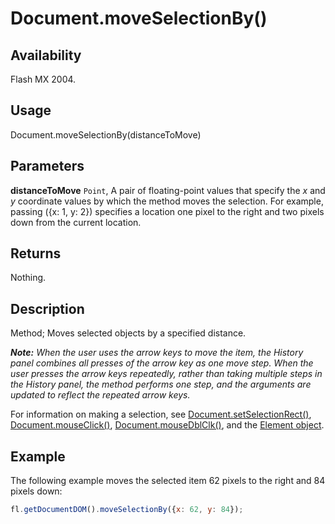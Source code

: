 # Document.moveSelectionBy()

## Availability

Flash MX 2004.

## Usage

Document.moveSelectionBy(distanceToMove)

## Parameters

**distanceToMove** `Point`, A pair of floating-point values that specify the *x* and *y* coordinate values by which the method moves the selection. For example, passing ({x: 1, y: 2}) specifies a location one pixel to the right and two pixels down from the current location.

## Returns

Nothing.

## Description

Method; Moves selected objects by a specified distance.

***Note:** When the user uses the arrow keys to move the item, the History panel combines all presses of the arrow key as one move step. When the user presses the arrow keys repeatedly, rather than taking multiple steps in the History panel, the method performs one step, and the arguments are updated to reflect the repeated arrow keys.*

For information on making a selection, see [Document.setSelectionRect()](../Document_object/Document9689.md), [Document.mouseClick()](../Document_object/Document130.md), [Document.mouseDblClk()](../Document_object/Document140.md), and the [Element object](../Element_object/Element_summary.md).

## Example

The following example moves the selected item 62 pixels to the right and 84 pixels down:

```javascript
fl.getDocumentDOM().moveSelectionBy({x: 62, y: 84});
```

